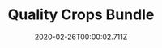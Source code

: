 ---
templateKey: blog-post
featuredpost: false
date: 2020-02-26T00:00:02.711Z
featuredimage: /img/Quality_Crops_Bundle.png
title: Quality Crops Bundle
description: Pantry
reward: Preserves Jar (1)
tags:
  - Parsnip (5)
  - Melon (5)
  - Pumpkin (5)
  - Corn (5)
  - bundles
  - Pantry
---